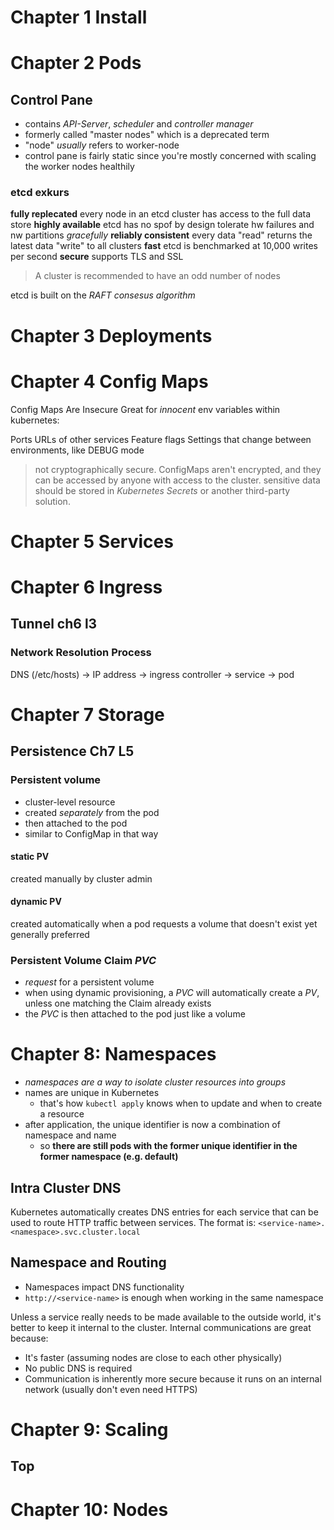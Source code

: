 # Chapter 1 Install

# Chapter 2 Pods

## Control Pane

- contains *API-Server*, *scheduler* and *controller manager*
- formerly called "master nodes" which is a deprecated term
- "node" *usually* refers to worker-node
- control pane is fairly static since you're mostly concerned with scaling the worker nodes healthily

### etcd exkurs

**fully replecated**
every node in an etcd cluster has access to the full data store
**highly available**
etcd has no spof by design
tolerate hw failures and nw partitions *gracefully*
**reliably consistent**
every data "read" returns the latest data "write" to all clusters
**fast**
etcd is benchmarked at 10,000 writes per second
**secure**
supports TLS and SSL

> A cluster is recommended to have an odd number of nodes

etcd is built on the *RAFT consesus algorithm*

# Chapter 3 Deployments

# Chapter 4 Config Maps

Config Maps Are Insecure
Great for *innocent* env variables within kubernetes:

Ports
URLs of other services
Feature flags
Settings that change between environments, like DEBUG mode

> not cryptographically secure.
> ConfigMaps aren't encrypted, and they can be accessed by anyone with access to the cluster.
> sensitive data should be stored in *Kubernetes Secrets* or another third-party solution.

# Chapter 5 Services

# Chapter 6 Ingress

## Tunnel ch6 l3

### Network Resolution Process

DNS (/etc/hosts) -> IP address -> ingress controller -> service -> pod

# Chapter 7 Storage

## Persistence Ch7 L5

### Persistent volume

- cluster-level resource
- created *separately* from the pod
- then attached to the pod
- similar to ConfigMap in that way

#### static PV

created manually by cluster admin

#### dynamic PV

created automatically when a pod requests a volume that doesn't exist yet
generally preferred

### Persistent Volume Claim *PVC*

- *request* for a persistent volume
- when using dynamic provisioning, a *PVC* will automatically create a *PV*, unless one matching the Claim already exists
- the *PVC* is then attached to the pod just like a volume


# Chapter 8: Namespaces

- *namespaces are a way to isolate cluster resources into groups*
- names are unique in Kubernetes
    - that's how `kubectl apply` knows when to update and when to create a resource
- after application, the unique identifier is now a combination of namespace and name
    - so **there are still pods with the former unique identifier in the former namespace (e.g. default)**

## Intra Cluster DNS

Kubernetes automatically creates DNS entries for each service that can be used to route HTTP traffic between services. The format is:
`<service-name>.<namespace>.svc.cluster.local`

## Namespace and Routing

- Namespaces impact DNS functionality
- `http://<service-name>` is enough when working in the same namespace

Unless a service really needs to be made available to the outside world, it's better to keep it internal to the cluster. Internal communications are great because:

- It's faster (assuming nodes are close to each other physically)
- No public DNS is required
- Communication is inherently more secure because it runs on an internal network (usually don't even need HTTPS)



# Chapter 9: Scaling

## Top

# Chapter 10: Nodes
